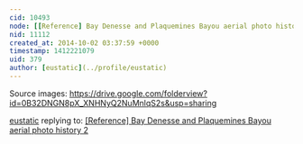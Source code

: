 ```yaml
---
cid: 10493
node: [[Reference] Bay Denesse and Plaquemines Bayou aerial photo history  2](../notes/eustatic/09-06-2014/reference-bay-denesse-and-plaquemines-bayou-aerial-photo-history-2)
nid: 11112
created_at: 2014-10-02 03:37:59 +0000
timestamp: 1412221079
uid: 379
author: [eustatic](../profile/eustatic)
---
```


Source images:
https://drive.google.com/folderview?id=0B32DNGN8pX_XNHNyQ2NuMnlqS2s&usp=sharing

[eustatic](../profile/eustatic) replying to: [[Reference] Bay Denesse and Plaquemines Bayou aerial photo history  2](../notes/eustatic/09-06-2014/reference-bay-denesse-and-plaquemines-bayou-aerial-photo-history-2)

